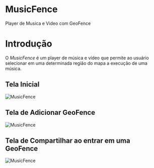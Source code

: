 MusicFence
=============
Player de Musica e Video com GeoFence

# Introdução
O _MusicFence_ é um player de música e vídeo que permite ao usuário selecionar em uma determinada região do mapa a execução de uma música.

## Tela Inicial
![MusicFence](https://github.com/CharlesGarrocho/MusicFence/raw/master/samples/inicial.png)

## Tela de Adicionar GeoFence
![MusicFence](https://github.com/CharlesGarrocho/MusicFence/raw/master/samples/mapa.png)

## Tela de Compartilhar ao entrar em uma GeoFence
![MusicFence](https://github.com/CharlesGarrocho/MusicFence/raw/master/samples/compartilhar.png)

